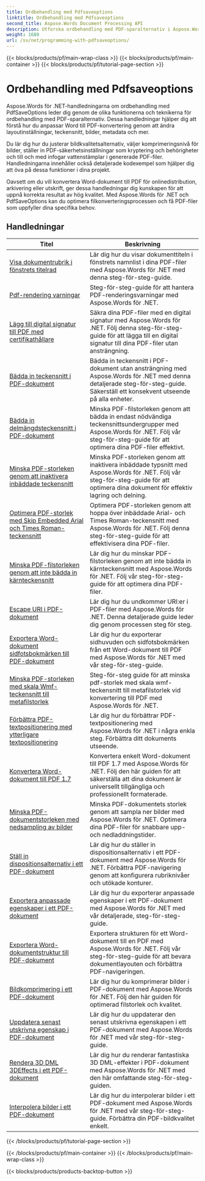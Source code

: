 ```yaml
---
title: Ordbehandling med Pdfsaveoptions
linktitle: Ordbehandling med Pdfsaveoptions
second_title: Aspose.Words Document Processing API
description: Utforska ordbehandling med PDF-sparalternativ i Aspose.Words för .NET. Lär dig hur du genererar Word-dokument till PDF med avancerade funktioner genom steg-för-steg tutorials och exempelkod.
weight: 1680
url: /sv/net/programming-with-pdfsaveoptions/
---
```


{{< blocks/products/pf/main-wrap-class >}}
{{< blocks/products/pf/main-container >}}
{{< blocks/products/pf/tutorial-page-section >}}

# Ordbehandling med Pdfsaveoptions

Aspose.Words för .NET-handledningarna om ordbehandling med PdfSaveOptions leder dig genom de olika funktionerna och teknikerna för ordbehandling med PDF-sparalternativ. Dessa handledningar hjälper dig att förstå hur du anpassar Word till PDF-konvertering genom att ändra layoutinställningar, teckensnitt, bilder, metadata och mer.

Du lär dig hur du justerar bildkvalitetsalternativ, väljer komprimeringsnivå för bilder, ställer in PDF-säkerhetsinställningar som kryptering och behörigheter och till och med infogar vattenstämplar i genererade PDF-filer. Handledningarna innehåller också detaljerade kodexempel som hjälper dig att öva på dessa funktioner i dina projekt.

Oavsett om du vill konvertera Word-dokument till PDF för onlinedistribution, arkivering eller utskrift, ger dessa handledningar dig kunskapen för att uppnå korrekta resultat av hög kvalitet. Med Aspose.Words för .NET och PdfSaveOptions kan du optimera filkonverteringsprocessen och få PDF-filer som uppfyller dina specifika behov.

 ## Handledningar
| Titel | Beskrivning |
| --- | --- |
| [Visa dokumentrubrik i fönstrets titelrad](./display-doc-title-in-window-titlebar/) | Lär dig hur du visar dokumenttiteln i fönstrets namnlist i dina PDF-filer med Aspose.Words för .NET med denna steg-för-steg-guide. |
| [Pdf-rendering varningar](./pdf-render-warnings/) | Steg-för-steg-guide för att hantera PDF-renderingsvarningar med Aspose.Words för .NET. |
| [Lägg till digital signatur till PDF med certifikathållare](./digitally-signed-pdf-using-certificate-holder/) | Säkra dina PDF-filer med en digital signatur med Aspose.Words för .NET. Följ denna steg-för-steg-guide för att lägga till en digital signatur till dina PDF-filer utan ansträngning. |
| [Bädda in teckensnitt i PDF-dokument](./embedded-all-fonts/) | Bädda in teckensnitt i PDF-dokument utan ansträngning med Aspose.Words för .NET med denna detaljerade steg-för-steg-guide. Säkerställ ett konsekvent utseende på alla enheter. |
| [Bädda in delmängdsteckensnitt i PDF-dokument](./embedded-subset-fonts/) | Minska PDF-filstorleken genom att bädda in endast nödvändiga teckensnittsundergrupper med Aspose.Words för .NET. Följ vår steg-för-steg-guide för att optimera dina PDF-filer effektivt. |
| [Minska PDF-storleken genom att inaktivera inbäddade teckensnitt](./disable-embed-windows-fonts/) | Minska PDF-storleken genom att inaktivera inbäddade typsnitt med Aspose.Words för .NET. Följ vår steg-för-steg-guide för att optimera dina dokument för effektiv lagring och delning. |
| [Optimera PDF-storlek med Skip Embedded Arial och Times Roman-teckensnitt](./skip-embedded-arial-and-times-roman-fonts/) | Optimera PDF-storleken genom att hoppa över inbäddade Arial- och Times Roman-teckensnitt med Aspose.Words för .NET. Följ denna steg-för-steg-guide för att effektivisera dina PDF-filer. |
| [Minska PDF-filstorleken genom att inte bädda in kärnteckensnitt](./avoid-embedding-core-fonts/) | Lär dig hur du minskar PDF-filstorleken genom att inte bädda in kärnteckensnitt med Aspose.Words för .NET. Följ vår steg-för-steg-guide för att optimera dina PDF-filer. |
| [Escape URI i PDF-dokument](./escape-uri/) | Lär dig hur du undkommer URI:er i PDF-filer med Aspose.Words för .NET. Denna detaljerade guide leder dig genom processen steg för steg. |
| [Exportera Word-dokument sidfotsbokmärken till PDF-dokument](./export-header-footer-bookmarks/) | Lär dig hur du exporterar sidhuvuden och sidfotsbokmärken från ett Word-dokument till PDF med Aspose.Words för .NET med vår steg-för-steg-guide. |
| [Minska PDF-storleken med skala Wmf-teckensnitt till metafilstorlek](./scale-wmf-fonts-to-metafile-size/) | Steg-för-steg guide för att minska pdf-storlek med skala wmf-teckensnitt till metafilstorlek vid konvertering till PDF med Aspose.Words för .NET. |
| [Förbättra PDF-textpositionering med ytterligare textpositionering](./additional-text-positioning/) | Lär dig hur du förbättrar PDF-textpositionering med Aspose.Words för .NET i några enkla steg. Förbättra ditt dokuments utseende. |
| [Konvertera Word-dokument till PDF 1.7](./conversion-to-pdf-17/) | Konvertera enkelt Word-dokument till PDF 1.7 med Aspose.Words för .NET. Följ den här guiden för att säkerställa att dina dokument är universellt tillgängliga och professionellt formaterade. |
| [Minska PDF-dokumentstorleken med nedsampling av bilder](./downsampling-images/) | Minska PDF-dokumentets storlek genom att sampla ner bilder med Aspose.Words för .NET. Optimera dina PDF-filer för snabbare upp- och nedladdningstider. |
| [Ställ in dispositionsalternativ i ett PDF-dokument](./set-outline-options/) | Lär dig hur du ställer in dispositionsalternativ i ett PDF-dokument med Aspose.Words för .NET. Förbättra PDF-navigering genom att konfigurera rubriknivåer och utökade konturer. |
| [Exportera anpassade egenskaper i ett PDF-dokument](./custom-properties-export/) | Lär dig hur du exporterar anpassade egenskaper i ett PDF-dokument med Aspose.Words för .NET med vår detaljerade, steg-för-steg-guide. |
| [Exportera Word-dokumentstruktur till PDF-dokument](./export-document-structure/) | Exportera strukturen för ett Word-dokument till en PDF med Aspose.Words för .NET. Följ vår steg-för-steg-guide för att bevara dokumentlayouten och förbättra PDF-navigeringen. |
| [Bildkomprimering i ett PDF-dokument](./image-compression/) | Lär dig hur du komprimerar bilder i PDF-dokument med Aspose.Words för .NET. Följ den här guiden för optimerad filstorlek och kvalitet. |
| [Uppdatera senast utskrivna egenskap i PDF-dokument](./update-last-printed-property/) | Lär dig hur du uppdaterar den senast utskrivna egenskapen i ett PDF-dokument med Aspose.Words för .NET med vår steg-för-steg-guide. |
| [Rendera 3D DML 3DEffects i ett PDF-dokument](./dml-3deffects-rendering/) | Lär dig hur du renderar fantastiska 3D DML-effekter i PDF-dokument med Aspose.Words för .NET med den här omfattande steg-för-steg-guiden. |
| [Interpolera bilder i ett PDF-dokument](./interpolate-images/) | Lär dig hur du interpolerar bilder i ett PDF-dokument med Aspose.Words för .NET med vår steg-för-steg-guide. Förbättra din PDF-bildkvalitet enkelt. |
{{< /blocks/products/pf/tutorial-page-section >}}

{{< /blocks/products/pf/main-container >}}
{{< /blocks/products/pf/main-wrap-class >}}

{{< blocks/products/products-backtop-button >}}
